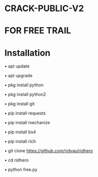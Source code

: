# CRACK-PUBLIC-V2
# FOR FREE TRAIL
# Installation
• apt update

• apt upgrade

• pkg install python

• pkg install python2

• pkg install git

• pip install requests

• pip install mechanize

• pip install bs4

• pip install rich

• git clone https://github.com/ridvau/ridhero

• cd ridhero

• python free.py
